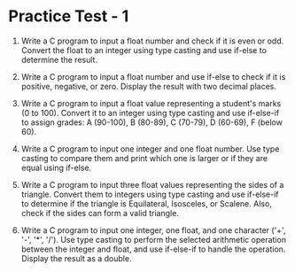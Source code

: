 # Practice Test - 1

1. Write a C program to input a float number and check if it is even or odd. Convert the float to an integer using type casting and use if-else to determine the result.

2. Write a C program to input a float number and use if-else to check if it is positive, negative, or zero. Display the result with two decimal places.

3. Write a C program to input a float value representing a student's marks (0 to 100). Convert it to an integer using type casting and use if-else-if to assign grades: A (90-100), B (80-89), C (70-79), D (60-69), F (below 60).

4. Write a C program to input one integer and one float number. Use type casting to compare them and print which one is larger or if they are equal using if-else.

5. Write a C program to input three float values representing the sides of a triangle. Convert them to integers using type casting and use if-else-if to determine if the triangle is Equilateral, Isosceles, or Scalene. Also, check if the sides can form a valid triangle.

6. Write a C program to input one integer, one float, and one character ('+', '-', '*', '/'). Use type casting to perform the selected arithmetic operation between the integer and float, and use if-else-if to handle the operation. Display the result as a double.
